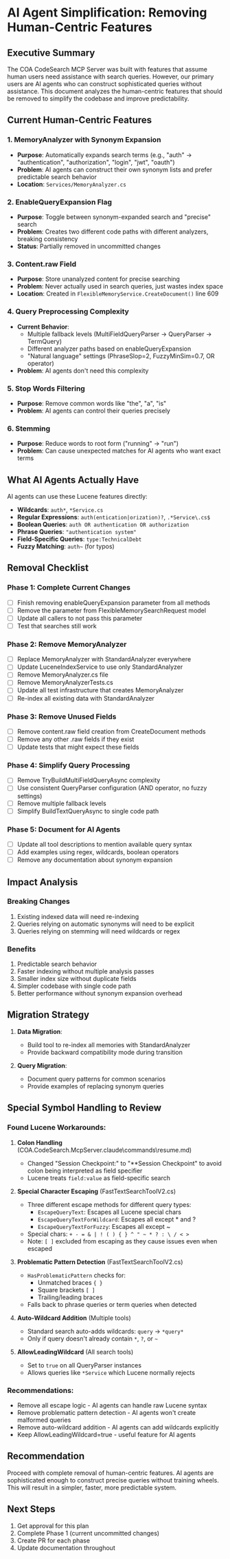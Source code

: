 # AI Agent Simplification: Removing Human-Centric Features

## Executive Summary

The COA CodeSearch MCP Server was built with features that assume human users need assistance with search queries. However, our primary users are AI agents who can construct sophisticated queries without assistance. This document analyzes the human-centric features that should be removed to simplify the codebase and improve predictability.

## Current Human-Centric Features

### 1. MemoryAnalyzer with Synonym Expansion
- **Purpose**: Automatically expands search terms (e.g., "auth" → "authentication", "authorization", "login", "jwt", "oauth")
- **Problem**: AI agents can construct their own synonym lists and prefer predictable search behavior
- **Location**: `Services/MemoryAnalyzer.cs`

### 2. EnableQueryExpansion Flag
- **Purpose**: Toggle between synonym-expanded search and "precise" search
- **Problem**: Creates two different code paths with different analyzers, breaking consistency
- **Status**: Partially removed in uncommitted changes

### 3. Content.raw Field
- **Purpose**: Store unanalyzed content for precise searching
- **Problem**: Never actually used in search queries, just wastes index space
- **Location**: Created in `FlexibleMemoryService.CreateDocument()` line 609

### 4. Query Preprocessing Complexity
- **Current Behavior**:
  - Multiple fallback levels (MultiFieldQueryParser → QueryParser → TermQuery)
  - Different analyzer paths based on enableQueryExpansion
  - "Natural language" settings (PhraseSlop=2, FuzzyMinSim=0.7, OR operator)
- **Problem**: AI agents don't need this complexity

### 5. Stop Words Filtering
- **Purpose**: Remove common words like "the", "a", "is"
- **Problem**: AI agents can control their queries precisely

### 6. Stemming
- **Purpose**: Reduce words to root form ("running" → "run")
- **Problem**: Can cause unexpected matches for AI agents who want exact terms

## What AI Agents Actually Have

AI agents can use these Lucene features directly:
- **Wildcards**: `auth*`, `*Service.cs`
- **Regular Expressions**: `auth(entication|orization)?`, `.*Service\.cs$`
- **Boolean Queries**: `auth OR authentication OR authorization`
- **Phrase Queries**: `"authentication system"`
- **Field-Specific Queries**: `type:TechnicalDebt`
- **Fuzzy Matching**: `auth~` (for typos)

## Removal Checklist

### Phase 1: Complete Current Changes
- [ ] Finish removing enableQueryExpansion parameter from all methods
- [ ] Remove the parameter from FlexibleMemorySearchRequest model
- [ ] Update all callers to not pass this parameter
- [ ] Test that searches still work

### Phase 2: Remove MemoryAnalyzer
- [ ] Replace MemoryAnalyzer with StandardAnalyzer everywhere
- [ ] Update LuceneIndexService to use only StandardAnalyzer
- [ ] Remove MemoryAnalyzer.cs file
- [ ] Remove MemoryAnalyzerTests.cs
- [ ] Update all test infrastructure that creates MemoryAnalyzer
- [ ] Re-index all existing data with StandardAnalyzer

### Phase 3: Remove Unused Fields
- [ ] Remove content.raw field creation from CreateDocument methods
- [ ] Remove any other .raw fields if they exist
- [ ] Update tests that might expect these fields

### Phase 4: Simplify Query Processing
- [ ] Remove TryBuildMultiFieldQueryAsync complexity
- [ ] Use consistent QueryParser configuration (AND operator, no fuzzy settings)
- [ ] Remove multiple fallback levels
- [ ] Simplify BuildTextQueryAsync to single code path

### Phase 5: Document for AI Agents
- [ ] Update all tool descriptions to mention available query syntax
- [ ] Add examples using regex, wildcards, boolean operators
- [ ] Remove any documentation about synonym expansion

## Impact Analysis

### Breaking Changes
1. Existing indexed data will need re-indexing
2. Queries relying on automatic synonyms will need to be explicit
3. Queries relying on stemming will need wildcards or regex

### Benefits
1. Predictable search behavior
2. Faster indexing without multiple analysis passes
3. Smaller index size without duplicate fields
4. Simpler codebase with single code path
5. Better performance without synonym expansion overhead

## Migration Strategy

1. **Data Migration**: 
   - Build tool to re-index all memories with StandardAnalyzer
   - Provide backward compatibility mode during transition

2. **Query Migration**:
   - Document query patterns for common scenarios
   - Provide examples of replacing synonym queries

## Special Symbol Handling to Review

### Found Lucene Workarounds:

1. **Colon Handling** (COA.CodeSearch.McpServer\.claude\commands\resume.md)
   - Changed "Session Checkpoint:" to "**Session Checkpoint" to avoid colon being interpreted as field specifier
   - Lucene treats `field:value` as field-specific search

2. **Special Character Escaping** (FastTextSearchToolV2.cs)
   - Three different escape methods for different query types:
     - `EscapeQueryText`: Escapes all Lucene special chars
     - `EscapeQueryTextForWildcard`: Escapes all except * and ?
     - `EscapeQueryTextForFuzzy`: Escapes all except ~
   - Special chars: `+ - = & | ! ( ) { } ^ " ~ * ? : \ / < >`
   - Note: `[ ]` excluded from escaping as they cause issues even when escaped

3. **Problematic Pattern Detection** (FastTextSearchToolV2.cs)
   - `HasProblematicPattern` checks for:
     - Unmatched braces `{ }`
     - Square brackets `[ ]`
     - Trailing/leading braces
   - Falls back to phrase queries or term queries when detected

4. **Auto-Wildcard Addition** (Multiple tools)
   - Standard search auto-adds wildcards: `query` → `*query*`
   - Only if query doesn't already contain `*`, `?`, or `~`

5. **AllowLeadingWildcard** (All search tools)
   - Set to `true` on all QueryParser instances
   - Allows queries like `*Service` which Lucene normally rejects

### Recommendations:
- Remove all escape logic - AI agents can handle raw Lucene syntax
- Remove problematic pattern detection - AI agents won't create malformed queries
- Remove auto-wildcard addition - AI agents can add wildcards explicitly
- Keep AllowLeadingWildcard=true - useful feature for AI agents

## Recommendation

Proceed with complete removal of human-centric features. AI agents are sophisticated enough to construct precise queries without training wheels. This will result in a simpler, faster, more predictable system.

## Next Steps

1. Get approval for this plan
2. Complete Phase 1 (current uncommitted changes)
3. Create PR for each phase
4. Update documentation throughout
